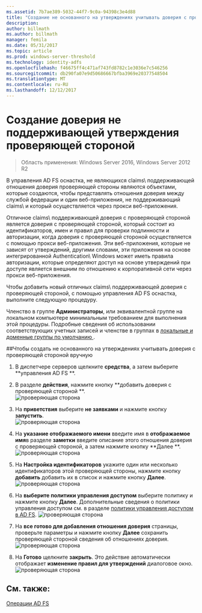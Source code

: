 ```yaml
---
ms.assetid: 7b7ae389-5032-44f7-9c0a-94398c3e4d88
title: "Создание не основанного на утверждениях учитывать доверия с проверяющей стороной"
description: 
author: billmath
ms.author: billmath
manager: femila
ms.date: 05/31/2017
ms.topic: article
ms.prod: windows-server-threshold
ms.technology: identity-adfs
ms.openlocfilehash: f46675ff4c471af743fd8782c1e3036e7c546256
ms.sourcegitcommit: db290fa07e9d50686667bfba3969e20377548504
ms.translationtype: MT
ms.contentlocale: ru-RU
ms.lasthandoff: 12/12/2017
---
```

# <a name="create-a-non-claims-aware-relying-party-trust"></a>Создание доверия не поддерживающей утверждения проверяющей стороной

>Область применения: Windows Server 2016, Windows Server 2012 R2

В управления AD FS оснастка, не являющихся claims\ поддерживающей отношения доверия проверяющей стороны являются объектами, которые создаются, чтобы представлять отношения доверия между службой федерации и один веб-приложения, не поддерживающий claims\ и который осуществляется через прокси веб-приложения.  
  
Отличное claims\ поддерживающей доверия с проверяющей стороной является доверия с проверяющей стороной, который состоит из идентификаторов, имен и правил для проверки подлинности и авторизации, когда доверия с проверяющей стороной осуществляется с помощью прокси веб-приложения. Эти веб-приложения, которые не зависят от утверждений, другими словами, эти приложения на основе интегрированной Authentication\ Windows может иметь правила авторизации, которые определяют доступ на основе утверждений при доступе является внешним по отношению к корпоративной сети через прокси веб-приложения.  
  
Чтобы добавить новый отличных claims\ поддерживающей доверия с проверяющей стороной, с помощью управления AD FS оснастка, выполните следующую процедуру.  
  
Членство в группе **Администраторы**, или эквивалентной группе на локальном компьютере минимальным требованием для выполнения этой процедуры.  Подробные сведения об использовании соответствующих учетных записей и членстве в группах в [локальные и доменные группы по умолчанию ](https://go.microsoft.com/fwlink/?LinkId=83477).   
  
##<a name="to-create-a-non-claims-aware-relying-party-trust-manually"></a>Чтобы создать не основанного на утверждениях учитывать доверия с проверяющей стороной вручную 
1. В диспетчере серверов щелкните **средства**, а затем выберите **управления AD FS **.  
  
2.  В разделе **действия**, нажмите кнопку **добавить доверия с проверяющей стороной **.  
![проверяющая сторона](media/Create-a-Relying-Party-Trust/addtrust1.PNG)   

3.  На **приветствия** выберите **не заявками** и нажмите кнопку **запустить**.  
![проверяющая сторона](media/Create-a-Non-Claims-Aware-Relying-Party-Trust/addnon1.PNG) 
  
4.  На **указание отображаемого имени** введите имя в **отображаемое имя**в разделе **заметки** введите описание этого отношения доверия с проверяющей стороной, а затем нажмите кнопку **Далее **.  
![проверяющая сторона](media/Create-a-Non-Claims-Aware-Relying-Party-Trust/addnon2.PNG)

5. На **Настройка идентификаторов** укажите один или несколько идентификаторов этой проверяющей стороны, нажмите кнопку **добавить** добавить их в список и нажмите кнопку **Далее**.  
![проверяющая сторона](media/Create-a-Non-Claims-Aware-Relying-Party-Trust/addnon3.PNG)

6.  На **выберите политики управления доступом** выберите политику и нажмите кнопку **Далее**.  Дополнительные сведения о политики управления доступом см. в разделе [политики управления доступом в AD FS](Access-Control-Policies-in-AD-FS.md). 
![проверяющая сторона](media/Create-a-Non-Claims-Aware-Relying-Party-Trust/addnon4.PNG)

7. На **все готово для добавления отношения доверия** страницы, проверьте параметры и нажмите кнопку **Далее** сохранить проверяющей стороной сведения об отношениях доверия.  
   ![проверяющая сторона](media/Create-a-Non-Claims-Aware-Relying-Party-Trust/addnon5.PNG) 

8. На **Готово** щелкните **закрыть**. Это действие автоматически отображает **изменение правил для утверждений** диалоговое окно.  
![проверяющая сторона](media/Create-a-Non-Claims-Aware-Relying-Party-Trust/addnon6.PNG)  
  
## <a name="see-also"></a>См. также:  
[Операции AD FS](../../ad-fs/AD-FS-2016-Operations.md) 
